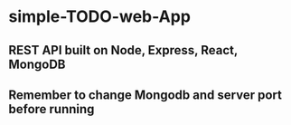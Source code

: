 # simple-TODO-web-App

## REST API built on Node, Express, React, MongoDB

## Remember to change Mongodb and server port before running

